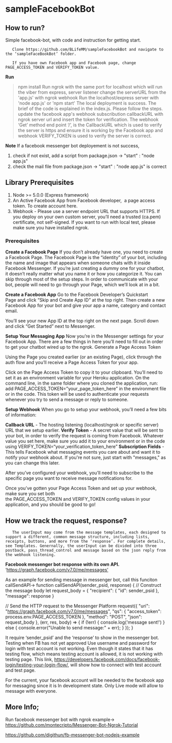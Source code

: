 ﻿# sampleFacebookBot


## How to run?

Simple facebook-bot, with code and instruction for getting start.

       Clone https://github.com/BLifeMM/sampleFacebookBot and navigate to the ‘sampleFaceBookBot’ folder.

       If you have own Facebook app and Facebook page, change PAGE_ACCESS_TOKEN and VERIFY_TOKEN value. 

**Run**
> npm install
> Run ngrok with the same port for localhost which will run the viber from express, server listener
change the serverURL from the 'app.js' with ngrok webhook
> Run the localhost/express server with 'node app.js' or 'npm start'
  The local deployment is success. The brief of the code is explained in the index.js. Please follow the steps. 
> update the facebook app's webhook subscribution callbackURL with ngrok server url and insert the token for verification.
  The webhook ‘Get’ method end point ‘/’, is the CallbackURL which is used to verify the server is https and ensure it is working by the Facebook app and webhook VERIFY_TOKEN is used to verify the server is correct.

**Note**
If a facebook messenger bot deployement is not success,
1. check if not exist, add a script from package.json -> 
                                "start" : "node app.js"
2. check the mail file from package.json -> "start" : "node app.js" is correct


## Library Prerequisites
1. Node >= 5.0.0 (Express framework)
2. An Active Facebook App from Facebook developer,  a page access token. To create account here.
3. Webhook - Please use a server endpoint URL that supports HTTPS. If you deploy on your own custom server, you’ll need a trusted (ca.pem) certificate, not self-signed. If you want to run with local test, please make sure you have installed ngrok. 
### Prerequisites
**Create a Facebook Page**
If you don’t already have one, you need to create a Facebook Page. The Facebook Page is the “identity” of your bot, including the name and image that appears when someone chats with it inside Facebook Messenger.
If you’re just creating a dummy one for your chatbot, it doesn’t really matter what you name it or how you categorize it. You can skip through most of the setup steps.
In order to communicate with your bot, people will need to go through your Page, which we’ll look at in a bit.

**Create a Facebook App**
Go to the Facebook Developer’s Quickstart Page and click “Skip and Create App ID” at the top right. Then create a new Facebook App for your bot and give your app a name, category and contact email.

You’ll see your new App ID at the top right on the next page. Scroll down and click “Get Started” next to Messenger.

**Setup Your Messaging App**
Now you’re in the Messenger settings for your Facebook App. There are a few things in here you’ll need to fill out in order to get your chatbot wired up to the ngrok.
Generate a Page Access Token

Using the Page you created earlier (or an existing Page), click through the auth flow and you’ll receive a Page Access Token for your app.

Click on the Page Access Token to copy it to your clipboard. You’ll need to set it as an environment variable for your Heroku application. On the command line, in the same folder where you cloned the application, run:
add PAGE_ACCESS_TOKEN=”your_page_token_here” in the environment file or in the code.
This token will be used to authenticate your requests whenever you try to send a message or reply to someone.

**Setup Webhook**
When you go to setup your webhook, you’ll need a few bits of information:


**Callback URL** - The hosting listening (localhost/ngrok or specific server) URL that we setup earlier.
**Verify Token** - A secret value that will be sent to your bot, in order to verify the request is coming from Facebook. Whatever value you set here, make sure you add it to your environment or in the code using VERIFY_TOKEN=“your_verification_token_here” 
**Subscription Fields** - This tells Facebook what messaging events you care about and want it to notify your webhook about. If you're not sure, just start with "messages," as you can change this later.

After you’ve configured your webhook, you’ll need to subscribe to the specific page you want to receive message notifications for.

Once you’ve gotten your Page Access Token and set up your webhook, make sure you set both the PAGE_ACCESS_TOKEN and VERIFY_TOKEN config values in your application, and you should be good to go!

## How we track the request, response?
       The userInput may come from the message templates, each designed to support a different, common message structure, including lists, receipts, buttons, and more from the ‘response’. For complete details, see Templates. Genernally, the userInput can be divided into three postback, pass_thread_control and message based on the json reply from the webhook listening.



**Facebook messenger bot response with its own API.**
‘https://graph.facebook.com/v7.0/me/messages’

As an example for sending message in messenger bot, call this funciton callSendAPI-> 
function callSendAPI(sender_psid, response) {
  // Construct the message body
  let request_body = {
    "recipient": {
      "id": sender_psid
    },
    "message": response
  }

  // Send the HTTP request to the Messenger Platform
  request({
    "uri": "https://graph.facebook.com/v7.0/me/messages",
    "qs": { "access_token": process.env.PAGE_ACCESS_TOKEN },
    "method": "POST",
    "json": request_body
  }, (err, res, body) => {
    if (!err) {
      console.log('message sent!')
    } else {
      console.error("Unable to send message:" + err);
    }
  }); 
}

It require ‘sender_psid’ and the ‘response’ to show in the messenger bot.
Testing when FB has not yet approved
Use username and password for login with test account is not working.
Even though it states that it has testing flow, which means testing account is allowed, it is not working with testing page. This link, https://developers.facebook.com/docs/facebook-login/testing-your-login-flow/, will show how to connect with test account and test page.


For the current, your facebook account will be needed to the facebook app for messaging since it is In development state. Only Live mode will allow to message with everyone.

## More Info;

Run facebook messenger bot with ngrok example-> 
https://github.com/montecripto/Messenger-Bot-Ngrok-Tutorial

https://github.com/digithun/fb-messenger-bot-nodejs-example

